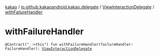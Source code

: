 [kakao](../../index.md) / [io.github.kakaoandroid.kakao.delegate](../index.md) / [ViewInteractionDelegate](index.md) / [withFailureHandler](./with-failure-handler.md)

# withFailureHandler

`@Contract("_->this") fun withFailureHandler(failureHandler: FailureHandler): `[`ViewInteractionDelegate`](index.md)